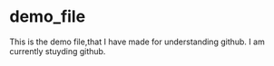 # demo_file
This is the demo file,that I have made for understanding github.
I am currently stuyding github. 
